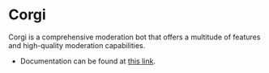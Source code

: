 # Corgi
Corgi is a comprehensive moderation bot that offers a multitude of features and high-quality moderation capabilities.

- Documentation can be found at [this link](https://corgi.loxik.dev).
